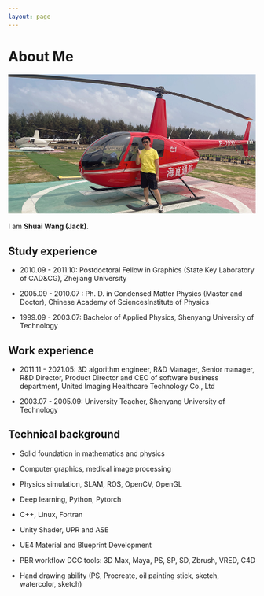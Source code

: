 ```yaml
---
layout: page
---
```


# About Me

<div>
<img src="/images/wangshuai.jpg">
</div>

I am **Shuai Wang (Jack)**.

## Study experience
- 2010.09 - 2011.10: Postdoctoral Fellow in Graphics (State Key Laboratory of CAD&CG), Zhejiang University

- 2005.09 - 2010.07 :   Ph. D. in Condensed Matter Physics (Master and Doctor), Chinese Academy of SciencesInstitute of Physics

- 1999.09 - 2003.07:   Bachelor of Applied Physics, Shenyang University of Technology


## Work experience

- 2011.11 - 2021.05:  3D algorithm engineer, R&D Manager, Senior manager, R&D Director, Product Director and CEO of software business department, United Imaging Healthcare Technology Co., Ltd

- 2003.07 - 2005.09:  University Teacher, Shenyang University of Technology

## **Technical background**

+ Solid foundation in mathematics and physics

+ Computer graphics, medical image processing

+ Physics simulation, SLAM, ROS, OpenCV, OpenGL

+ Deep learning, Python, Pytorch

+ C++, Linux, Fortran

+ Unity Shader, UPR and ASE

+ UE4 Material and Blueprint Development

+ PBR workflow DCC tools: 3D Max, Maya, PS, SP, SD, Zbrush, VRED, C4D

+ Hand drawing ability (PS, Procreate, oil painting stick, sketch, watercolor, sketch)